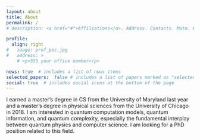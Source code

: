 ```yaml
---
layout: about
title: About
permalink: /
# description: <a href="#">Affiliations</a>. Address. Contacts. Moto. Etc.

profile:
  align: right
#   image: prof_pic.jpg
#   address: >
    # <p>555 your office number</p>

news: true  # includes a list of news items
selected_papers:  false # includes a list of papers marked as "selected={true}"
social: true  # includes social icons at the bottom of the page
---
```

<!-- My name is Jue Xu.  -->
I earned a master’s degree in CS from the University of Maryland last year and a master’s degree in physical sciences from the University of Chicago in 2018. I am interested in quantum computation models, quantum information, and quantum complexity, especially the fundamental interplay between quantum physics and computer science. I am looking for a PhD position related to this field.
<!-- [My CV](/assets/pdf/CV.pdf) -->

<!-- Write your biography here. Tell the world about yourself. Link to your favorite [subreddit](http://reddit.com). You can put a picture in, too. The code is already in, just name your picture `prof_pic.jpg` and put it in the `img/` folder.

Put your address / P.O. box / other info right below your picture. You can also disable any these elements by editing `profile` property of the YAML header of your `_pages/about.md`. Edit `_bibliography/papers.bib` and Jekyll will render your [publications page](/al-folio/publications/) automatically.

Link to your social media connections, too. This theme is set up to use [Font Awesome icons](http://fortawesome.github.io/Font-Awesome/) and [Academicons](https://jpswalsh.github.io/academicons/), like the ones below. Add your Facebook, Twitter, LinkedIn, Google Scholar, or just disable all of them. -->
